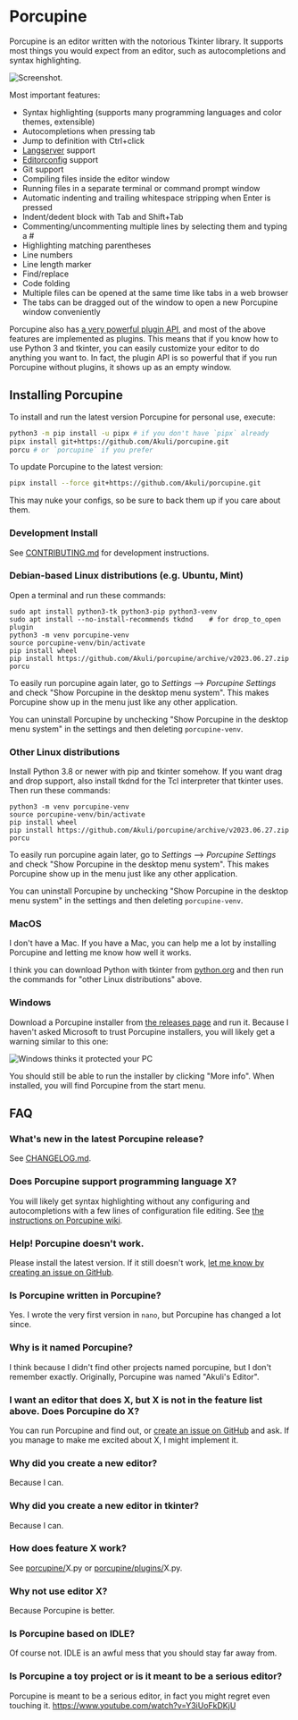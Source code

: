 # Porcupine

Porcupine is an editor written with the notorious Tkinter library. It supports
most things you would expect from an editor, such as autocompletions and syntax
highlighting.

![Screenshot.](screenshot.png)

Most important features:

- Syntax highlighting (supports many programming languages
  and color themes, extensible)
- Autocompletions when pressing tab
- Jump to definition with Ctrl+click
- [Langserver] support
- [Editorconfig][] support
- Git support
- Compiling files inside the editor window
- Running files in a separate terminal or command prompt window
- Automatic indenting and trailing whitespace stripping when Enter is pressed
- Indent/dedent block with Tab and Shift+Tab
- Commenting/uncommenting multiple lines by selecting them and typing a #
- Highlighting matching parentheses
- Line numbers
- Line length marker
- Find/replace
- Code folding
- Multiple files can be opened at the same time like tabs in a web browser
- The tabs can be dragged out of the window to open a new Porcupine window conveniently

[pygments]: https://pygments.org/
[langserver]: https://langserver.org/
[editorconfig]: https://editorconfig.org/

Porcupine also has [a very powerful plugin
API](https://akuli.github.io/porcupine/), and most of the above features are
implemented as plugins. This means that if you know how to use Python 3 and
tkinter, you can easily customize your editor to do anything you want to. In
fact, the plugin API is so powerful that if you run Porcupine without plugins,
it shows up as an empty window.

## Installing Porcupine

To install and run the latest version Porcupine for personal use, execute:

```bash
python3 -m pip install -u pipx # if you don't have `pipx` already
pipx install git+https://github.com/Akuli/porcupine.git
porcu # or `porcupine` if you prefer
```

To update Porcupine to the latest version:

```bash
pipx install --force git+https://github.com/Akuli/porcupine.git
```

This may nuke your configs, so be sure to back them up if you care about them.

### Development Install

See [CONTRIBUTING.md](CONTRIBUTING.md) for development instructions.

### Debian-based Linux distributions (e.g. Ubuntu, Mint)

Open a terminal and run these commands:

    sudo apt install python3-tk python3-pip python3-venv
    sudo apt install --no-install-recommends tkdnd    # for drop_to_open plugin
    python3 -m venv porcupine-venv
    source porcupine-venv/bin/activate
    pip install wheel
    pip install https://github.com/Akuli/porcupine/archive/v2023.06.27.zip
    porcu

To easily run porcupine again later,
go to _Settings_ --> _Porcupine Settings_
and check "Show Porcupine in the desktop menu system".
This makes Porcupine show up in the menu just like any other application.

You can uninstall Porcupine by unchecking "Show Porcupine in the desktop menu system" in the settings
and then deleting `porcupine-venv`.

### Other Linux distributions

Install Python 3.8 or newer with pip and tkinter somehow.
If you want drag and drop support, also install tkdnd for the Tcl interpreter that tkinter uses.
Then run these commands:

    python3 -m venv porcupine-venv
    source porcupine-venv/bin/activate
    pip install wheel
    pip install https://github.com/Akuli/porcupine/archive/v2023.06.27.zip
    porcu

To easily run porcupine again later,
go to _Settings_ --> _Porcupine Settings_
and check "Show Porcupine in the desktop menu system".
This makes Porcupine show up in the menu just like any other application.

You can uninstall Porcupine by unchecking "Show Porcupine in the desktop menu system" in the settings
and then deleting `porcupine-venv`.

### MacOS

I don't have a Mac. If you have a Mac, you can help me a lot by installing
Porcupine and letting me know how well it works.

I think you can download Python with tkinter from
[python.org](https://www.python.org/) and then run the commands for
"other Linux distributions" above.

### Windows

Download a Porcupine installer from [the releases page](https://github.com/Akuli/porcupine/releases) and run it.
Because I haven't asked Microsoft to trust Porcupine installers,
you will likely get a warning similar to this one:

![Windows thinks it protected your PC](windows-defender.png)

You should still be able to run the installer by clicking "More info".
When installed, you will find Porcupine from the start menu.

## FAQ

### What's new in the latest Porcupine release?

See [CHANGELOG.md](CHANGELOG.md).

### Does Porcupine support programming language X?

You will likely get syntax highlighting without any configuring
and autocompletions with a few lines of configuration file editing.
See [the instructions on Porcupine wiki](https://github.com/Akuli/porcupine/wiki/Getting-Porcupine-to-work-with-a-programming-language).

### Help! Porcupine doesn't work.

Please install the latest version.
If it still doesn't work, [let me know by creating an issue on
GitHub](http://github.com/Akuli/porcupine/issues/new).

### Is Porcupine written in Porcupine?

Yes. I wrote the very first version in `nano`, but Porcupine has changed a lot since.

### Why is it named Porcupine?

I think because I didn't find other projects named porcupine, but I don't remember exactly.
Originally, Porcupine was named "Akuli's Editor".

### I want an editor that does X, but X is not in the feature list above. Does Porcupine do X?

You can run Porcupine and find out,
or [create an issue on GitHub](https://github.com/Akuli/porcupine/issues/new) and ask.
If you manage to make me excited about X, I might implement it.

### Why did you create a new editor?

Because I can.

### Why did you create a new editor in tkinter?

Because I can.

### How does feature X work?

See [porcupine/](porcupine/)X.py or [porcupine/plugins/](porcupine/plugins/)X.py.

### Why not use editor X?

Because Porcupine is better.

### Is Porcupine based on IDLE?

Of course not. IDLE is an awful mess that you should stay far away from.

### Is Porcupine a toy project or is it meant to be a serious editor?

Porcupine is meant to be a serious editor, in fact you might regret even touching it.
https://www.youtube.com/watch?v=Y3iUoFkDKjU
